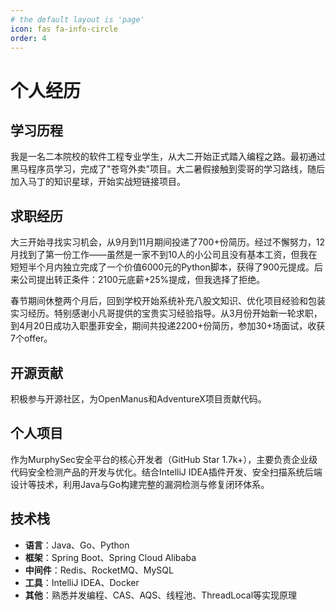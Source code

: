 ```yaml
---
# the default layout is 'page'
icon: fas fa-info-circle
order: 4
---
```


# 个人经历

## 学习历程
我是一名二本院校的软件工程专业学生，从大二开始正式踏入编程之路。最初通过黑马程序员学习，完成了"苍穹外卖"项目。大二暑假接触到雯哥的学习路线，随后加入马丁的知识星球，开始实战短链接项目。

## 求职经历
大三开始寻找实习机会，从9月到11月期间投递了700+份简历。经过不懈努力，12月找到了第一份工作——虽然是一家不到10人的小公司且没有基本工资，但我在短短半个月内独立完成了一个价值6000元的Python脚本，获得了900元提成。后来公司提出转正条件：2100元底薪+25%提成，但我选择了拒绝。

春节期间休整两个月后，回到学校开始系统补充八股文知识、优化项目经验和包装实习经历。特别感谢小凡哥提供的宝贵实习经验指导。从3月份开始新一轮求职，到4月20日成功入职墨菲安全，期间共投递2200+份简历，参加30+场面试，收获7个offer。

## 开源贡献
积极参与开源社区，为OpenManus和AdventureX项目贡献代码。

## 个人项目
作为MurphySec安全平台的核心开发者（GitHub Star 1.7k+），主要负责企业级代码安全检测产品的开发与优化。结合IntelliJ IDEA插件开发、安全扫描系统后端设计等技术，利用Java与Go构建完整的漏洞检测与修复闭环体系。

## 技术栈
- **语言**：Java、Go、Python
- **框架**：Spring Boot、Spring Cloud Alibaba
- **中间件**：Redis、RocketMQ、MySQL
- **工具**：IntelliJ IDEA、Docker
- **其他**：熟悉并发编程、CAS、AQS、线程池、ThreadLocal等实现原理
